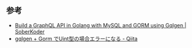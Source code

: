 ## 参考

- [Build a GraphQL API in Golang with MySQL and GORM using Gqlgen | SoberKoder](https://www.soberkoder.com/go-graphql-api-mysql-gorm/)
- [gqlgen + Gorm でUint型の場合エラーになる - Qiita](https://qiita.com/3104k/items/caf17633d4926aee8a84)
